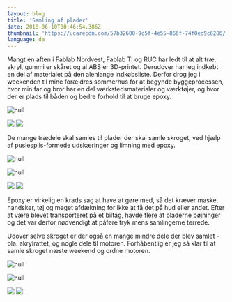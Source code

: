 ```yaml
---
layout: blog
title: 'Samling af plader'
date: 2018-06-10T00:46:54.386Z
thumbnail: 'https://ucarecdn.com/57b32600-9c5f-4e55-866f-74f0ed9c6286/'
language: da
---
```


Mangt en aften i Fablab Nordvest, Fablab TI og RUC har ledt til at alt træ, akryl, gummi er skåret og al ABS er 3D-printet. Derudover har jeg indkøbt en del af materialet på den alenlange indkøbsliste. Derfor drog jeg i weekenden til mine forældres sommerhus for at begynde byggeprocessen, hvor min far og bror har en del værkstedsmaterialer og værktøjer, og hvor der er plads til båden og bedre forhold til at bruge epoxy.

![null](https://ucarecdn.com/e38c5c33-451e-44ba-870f-37b1f6e876fa/)

<div class="dual-image-container mb-sm">
  <img src="https://ucarecdn.com/63f4cb83-1520-4b87-8ec0-fe6beae90b16/-/format/auto/-/scale_crop/1860x1400/" srcset="https://ucarecdn.com/63f4cb83-1520-4b87-8ec0-fe6beae90b16/-/format/auto/-/scale_crop/930x700/, https://ucarecdn.com/63f4cb83-1520-4b87-8ec0-fe6beae90b16/-/format/auto/-/scale_crop/1395x1050/ 1.5x, https://ucarecdn.com/63f4cb83-1520-4b87-8ec0-fe6beae90b16/-/format/auto/-/scale_crop/1860x1400/ 2x" class="dual-image-container__img">
  <img src="https://ucarecdn.com/d7bb530a-3df9-47de-89f6-d7f977a5d101/-/format/auto/-/scale_crop/1860x1400/" srcset="https://ucarecdn.com/d7bb530a-3df9-47de-89f6-d7f977a5d101/-/format/auto/-/scale_crop/930x700/, https://ucarecdn.com/d7bb530a-3df9-47de-89f6-d7f977a5d101/-/format/auto/-/scale_crop/1395x1050/ 1.5x, https://ucarecdn.com/d7bb530a-3df9-47de-89f6-d7f977a5d101/-/format/auto/-/scale_crop/1860x1400/ 2x" class="dual-image-container__img">
</div>

De mange trædele skal samles til plader der skal samle skroget, ved hjælp af puslespils-formede udskæringer og limning med epoxy.

![null](https://ucarecdn.com/57b32600-9c5f-4e55-866f-74f0ed9c6286/)

![null](https://ucarecdn.com/8263a711-5fb7-4926-9f5b-782e155bf438/)

<div class="dual-image-container mb-sm">
  <img src="https://ucarecdn.com/540241cc-ce9f-45c0-a541-336bbd97ad21/-/format/auto/-/scale_crop/1860x1400/" srcset="https://ucarecdn.com/540241cc-ce9f-45c0-a541-336bbd97ad21/-/format/auto/-/scale_crop/930x700/, https://ucarecdn.com/540241cc-ce9f-45c0-a541-336bbd97ad21/-/format/auto/-/scale_crop/1395x1050/ 1.5x, https://ucarecdn.com/540241cc-ce9f-45c0-a541-336bbd97ad21/-/format/auto/-/scale_crop/1860x1400/ 2x" class="dual-image-container__img">
  <img src="https://ucarecdn.com/ab69ec6a-b96e-4319-a4d6-1e7645b8c71a/-/format/auto/-/scale_crop/1860x1400/" srcset="https://ucarecdn.com/ab69ec6a-b96e-4319-a4d6-1e7645b8c71a/-/format/auto/-/scale_crop/930x700/, https://ucarecdn.com/ab69ec6a-b96e-4319-a4d6-1e7645b8c71a/-/format/auto/-/scale_crop/1395x1050/ 1.5x, https://ucarecdn.com/ab69ec6a-b96e-4319-a4d6-1e7645b8c71a/-/format/auto/-/scale_crop/1860x1400/ 2x" class="dual-image-container__img">
</div>

Epoxy er virkelig en krads sag at have at gøre med, så det kræver maske, handsker, tøj og meget afdækning for ikke at få det på hud eller andet. Efter at være blevet transporteret på et biltag, havde flere at pladerne bøjninger og det var derfor nødvendigt at påføre tryk mens samlingerne tørrede.

Udover selve skroget er der også en mange mindre dele der blev samlet - bla. akrylrattet, og nogle dele til motoren. Forhåbentlig er jeg så klar til at samle skroget næste weekend og ordne motoren.

![null](https://ucarecdn.com/64f5b96f-de36-4413-b417-71dd7a95ab62/)

![null](https://ucarecdn.com/d2afa3ac-f91d-490e-9124-8555655897e2/)

<div class="dual-image-container mb-sm">
  <img src="https://ucarecdn.com/f6d0abff-3df8-4bc8-8296-30c517472a0f/-/format/auto/-/scale_crop/1860x1400/" srcset="https://ucarecdn.com/f6d0abff-3df8-4bc8-8296-30c517472a0f/-/format/auto/-/scale_crop/930x700/, https://ucarecdn.com/f6d0abff-3df8-4bc8-8296-30c517472a0f/-/format/auto/-/scale_crop/1395x1050/ 1.5x, https://ucarecdn.com/f6d0abff-3df8-4bc8-8296-30c517472a0f/-/format/auto/-/scale_crop/1860x1400/ 2x" class="dual-image-container__img">
  <img src="https://ucarecdn.com/0a423d07-7df3-4754-b1a1-24eb4af380ed/-/format/auto/-/scale_crop/1860x1400/" srcset="https://ucarecdn.com/0a423d07-7df3-4754-b1a1-24eb4af380ed/-/format/auto/-/scale_crop/930x700/, https://ucarecdn.com/0a423d07-7df3-4754-b1a1-24eb4af380ed/-/format/auto/-/scale_crop/1395x1050/ 1.5x, https://ucarecdn.com/0a423d07-7df3-4754-b1a1-24eb4af380ed/-/format/auto/-/scale_crop/1860x1400/ 2x" class="dual-image-container__img">
</div>
